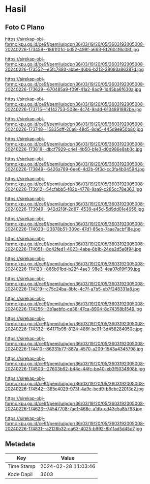 # Hasil

## Foto C Plano

https://sirekap-obj-formc.kpu.go.id/ce9f/pemilu/pdpr/36/03/19/20/05/3603192005008-20240226-173459--1861f01d-bd52-499f-a663-8f260cf6c08f.jpg

https://sirekap-obj-formc.kpu.go.id/ce9f/pemilu/pdpr/36/03/19/20/05/3603192005008-20240226-173552--e5fc7880-abbe-46b6-b213-38093a86387d.jpg

https://sirekap-obj-formc.kpu.go.id/ce9f/pemilu/pdpr/36/03/19/20/05/3603192005008-20240226-173629--670485a9-f09f-41a2-8ac9-1d45ba6f630a.jpg

https://sirekap-obj-formc.kpu.go.id/ce9f/pemilu/pdpr/36/03/19/20/05/3603192005008-20240226-173715--14142753-508e-4c74-9add-6134891882be.jpg

https://sirekap-obj-formc.kpu.go.id/ce9f/pemilu/pdpr/36/03/19/20/05/3603192005008-20240226-173748--15835dff-20a8-48d5-8de5-445d9e950b80.jpg

https://sirekap-obj-formc.kpu.go.id/ce9f/pemilu/pdpr/36/03/19/20/05/3603192005008-20240226-173818--dbcf7929-c4e1-4b50-b1e3-d0d986e8ab0c.jpg

https://sirekap-obj-formc.kpu.go.id/ce9f/pemilu/pdpr/36/03/19/20/05/3603192005008-20240226-173849--6426a769-6ee6-4d2b-9f3d-cc3fa4b04594.jpg

https://sirekap-obj-formc.kpu.go.id/ce9f/pemilu/pdpr/36/03/19/20/05/3603192005008-20240226-173912--54cfabb5-f82b-4778-8aa9-c285cc78e363.jpg

https://sirekap-obj-formc.kpu.go.id/ce9f/pemilu/pdpr/36/03/19/20/05/3603192005008-20240226-173949--942d218f-2d67-4539-a45d-5d9dd01e4656.jpg

https://sirekap-obj-formc.kpu.go.id/ce9f/pemilu/pdpr/36/03/19/20/05/3603192005008-20240226-174023--23878b51-309d-47d1-85eb-7aae7acbf18e.jpg

https://sirekap-obj-formc.kpu.go.id/ce9f/pemilu/pdpr/36/03/19/20/05/3603192005008-20240226-174051--8c42fed1-4023-4abe-8b1b-24de2d5e8f94.jpg

https://sirekap-obj-formc.kpu.go.id/ce9f/pemilu/pdpr/36/03/19/20/05/3603192005008-20240226-174123--866b91bd-b22f-4ae3-98e3-4ea07d19f139.jpg

https://sirekap-obj-formc.kpu.go.id/ce9f/pemilu/pdpr/36/03/19/20/05/3603192005008-20240226-174219--c75c24ba-8bfc-4c7f-a7b5-eb7f248331a8.jpg

https://sirekap-obj-formc.kpu.go.id/ce9f/pemilu/pdpr/36/03/19/20/05/3603192005008-20240226-174255--3b1aebfc-ce38-47ca-8904-8c74358b1549.jpg

https://sirekap-obj-formc.kpu.go.id/ce9f/pemilu/pdpr/36/03/19/20/05/3603192005008-20240226-174332--64171b96-8124-486f-bc91-3d458284050c.jpg

https://sirekap-obj-formc.kpu.go.id/ce9f/pemilu/pdpr/36/03/19/20/05/3603192005008-20240226-174410--86331b77-887a-4570-a209-1543a4345798.jpg

https://sirekap-obj-formc.kpu.go.id/ce9f/pemilu/pdpr/36/03/19/20/05/3603192005008-20240226-174503--27603b62-b44c-44fc-be40-eb3f5034608b.jpg

https://sirekap-obj-formc.kpu.go.id/ce9f/pemilu/pdpr/36/03/19/20/05/3603192005008-20240226-174542--385c4029-973f-4a9c-bcd9-b8cbc220f3c2.jpg

https://sirekap-obj-formc.kpu.go.id/ce9f/pemilu/pdpr/36/03/19/20/05/3603192005008-20240226-174623--74547708-7ae1-468c-a1db-cd43c5a8b763.jpg

https://sirekap-obj-formc.kpu.go.id/ce9f/pemilu/pdpr/36/03/19/20/05/3603192005008-20240226-174831--a2128b32-ca63-4025-b992-8b11ad5d45d7.jpg


## Metadata

| Key        | Value               |
| ---------- | ------------------- |
| Time Stamp | 2024-02-28 11:03:46 |
| Kode Dapil | 3603                |



